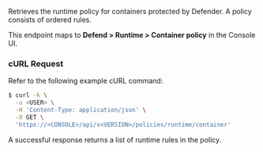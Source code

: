 Retrieves the runtime policy for containers protected by Defender.
A policy consists of ordered rules.

This endpoint maps to **Defend > Runtime > Container policy** in the Console UI.

### cURL Request

Refer to the following example cURL command:

```bash
$ curl -k \
  -u <USER> \
  -H 'Content-Type: application/json' \
  -X GET \
  'https://<CONSOLE>/api/v<VERSION>/policies/runtime/container'
```

A successful response returns a list of runtime rules in the policy.
